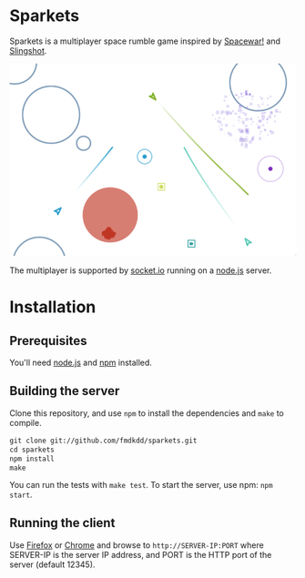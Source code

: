 # Sparkets

Sparkets is a multiplayer space rumble game inspired by [Spacewar!](http://en.wikipedia.org/wiki/Spacewar!) and [Slingshot](http://slingshot.wikispot.org/ "Slingshot website").

![Screenshot](http://github.com/fmdkdd/sparkets/raw/next/screen.png)

The multiplayer is supported by [socket.io](http://socket.io "socket.io website") running on a [node.js](http://nodejs.org "node.js website") server.

# Installation

## Prerequisites

You'll need [node.js](http://nodejs.org) and [npm](http://npmjs.org) installed.

## Building the server

Clone this repository, and use `npm` to install the dependencies and `make` to compile.

	git clone git://github.com/fmdkdd/sparkets.git
	cd sparkets
	npm install
	make

You can run the tests with `make test`.  To start the server, use npm: `npm start`.

## Running the client

Use [Firefox](http://www.mozilla.org/firefox) or [Chrome](http://www.google.com/chrome) and browse to `http://SERVER-IP:PORT` where SERVER-IP is the server IP address, and PORT is the HTTP port of the server (default 12345).
